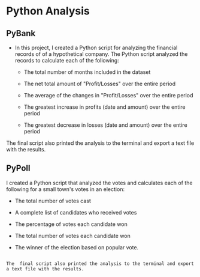 # Python Analysis                        
  



## PyBank



* In this project, I created  a Python script for analyzing the financial records of of a hypothetical company. 
The Python script analyzed the records to calculate each of the following:

  * The total number of months included in the dataset

  * The net total amount of "Profit/Losses" over the entire period

  * The average of the changes in "Profit/Losses" over the entire period

  * The greatest increase in profits (date and amount) over the entire period

  * The greatest decrease in losses (date and amount) over the entire period

The  final script also printed the analysis to the terminal and export a text file with the results.
 

## PyPoll


I created a Python script that analyzed the votes and calculates each of the following for a small town's votes in an election:

  * The total number of votes cast

  * A complete list of candidates who received votes

  * The percentage of votes each candidate won

  * The total number of votes each candidate won

  * The winner of the election based on popular vote.


  ```

The  final script also printed the analysis to the terminal and export a text file with the results.


